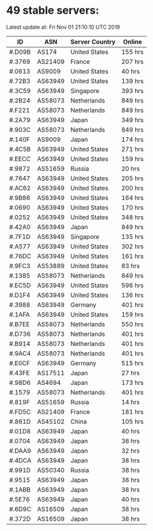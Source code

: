 # 49 stable servers:

Latest update at: Fri Nov 01 21:10:10 UTC 2019

| ID | ASN | Server Country | Online |
| -- | --- | -------------- | ------ |
| #.D09B | AS174 | United States | 155 hrs |
| #.3769 | AS21409 | France | 207 hrs |
| #.0613 | AS9009 | United States | 40 hrs |
| #.72B3 | AS63949 | United States | 139 hrs |
| #.3C59 | AS63949 | Singapore | 393 hrs |
| #.2B24 | AS58073 | Netherlands | 849 hrs |
| #.F221 | AS58073 | Netherlands | 849 hrs |
| #.2A79 | AS63949 | Japan | 349 hrs |
| #.903C | AS58073 | Netherlands | 849 hrs |
| #.140F | AS9009 | Japan | 174 hrs |
| #.4C5B | AS63949 | United States | 271 hrs |
| #.EECC | AS63949 | United States | 159 hrs |
| #.9872 | AS51659 | Russia | 20 hrs |
| #.7647 | AS63949 | United States | 205 hrs |
| #.AC62 | AS63949 | United States | 200 hrs |
| #.9B86 | AS63949 | United States | 164 hrs |
| #.0690 | AS63949 | United States | 170 hrs |
| #.0252 | AS63949 | United States | 348 hrs |
| #.42A0 | AS63949 | Japan | 849 hrs |
| #.7F1D | AS63949 | Singapore | 135 hrs |
| #.A577 | AS63949 | United States | 302 hrs |
| #.76DC | AS63949 | United States | 161 hrs |
| #.9FC3 | AS53889 | United States | 83 hrs |
| #.1385 | AS58073 | Netherlands | 849 hrs |
| #.EC5D | AS63949 | United States | 596 hrs |
| #.D1F4 | AS63949 | United States | 136 hrs |
| #.3988 | AS63949 | Germany | 401 hrs |
| #.1AFA | AS63949 | United States | 159 hrs |
| #.B7EE | AS58073 | Netherlands | 550 hrs |
| #.D736 | AS58073 | Netherlands | 401 hrs |
| #.B914 | AS58073 | Netherlands | 401 hrs |
| #.9AC4 | AS58073 | Netherlands | 401 hrs |
| #.E0CF | AS63949 | Germany | 515 hrs |
| #.43FE | AS17511 | Japan | 27 hrs |
| #.98D6 | AS4694 | Japan | 173 hrs |
| #.1579 | AS58073 | Netherlands | 401 hrs |
| #.819F | AS51659 | Russia | 14 hrs |
| #.FD5C | AS21409 | France | 181 hrs |
| #.861D | AS45102 | China | 105 hrs |
| #.01D8 | AS63949 | Japan | 40 hrs |
| #.0704 | AS63949 | Japan | 38 hrs |
| #.DAA9 | AS63949 | Japan | 32 hrs |
| #.4DCA | AS63949 | Japan | 38 hrs |
| #.991D | AS50340 | Russia | 38 hrs |
| #.9515 | AS63949 | Japan | 38 hrs |
| #.1ABB | AS63949 | Japan | 38 hrs |
| #.5E76 | AS63949 | Japan | 40 hrs |
| #.6D9C | AS16509 | Japan | 38 hrs |
| #.372D | AS16509 | Japan | 38 hrs |

